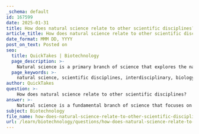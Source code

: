```yaml
---
_schema: default
id: 167599
date: 2025-01-31
title: How does natural science relate to other scientific disciplines?
article_title: How does natural science relate to other scientific disciplines?
date_format: MMM DD, YYYY
post_on_text: Posted on
seo:
  title: QuickTakes | Biotechnology
  page_description: >-
    Natural science is a primary branch of science that explores the natural world, interlinking with other disciplines like social sciences and applied sciences, using shared methodologies, theoretical foundations, and addressing global challenges.
  page_keywords: >-
    natural science, scientific disciplines, interdisciplinary, biology, chemistry, physics, earth science, scientific method, environmental science, psychology, theoretical foundations, applications, technology, medicine, global challenges, climate change, ecology, collaboration
author: QuickTakes
question: >-
    How does natural science relate to other scientific disciplines?
answer: >-
    Natural science is a fundamental branch of science that focuses on understanding the natural world through observation and experimentation. It encompasses various disciplines, including biology, chemistry, physics, and earth science. The relationship between natural science and other scientific disciplines can be understood through several key points:\n\n1. **Interdisciplinary Nature**: Natural science often overlaps with other scientific fields, such as social sciences and applied sciences. For example, environmental science combines elements of biology, chemistry, and earth science to address ecological issues, while psychology may incorporate biological principles to understand human behavior.\n\n2. **Methodological Framework**: All scientific disciplines, including social sciences and humanities, utilize the scientific method, which involves formulating hypotheses, conducting experiments, and analyzing data. This methodological approach is foundational in natural sciences but is also adapted in other fields to study complex phenomena.\n\n3. **Theoretical Foundations**: Theories developed in natural sciences, such as the theory of evolution in biology or the laws of thermodynamics in physics, provide a framework that can inform and enhance understanding in other disciplines. For instance, evolutionary theory has implications in psychology, sociology, and anthropology, influencing how we understand human behavior and social structures.\n\n4. **Applications in Technology and Medicine**: Natural sciences contribute significantly to technological advancements and medical research. Fields like biotechnology and pharmacology rely heavily on biological and chemical principles to develop new treatments and technologies, showcasing the practical applications of natural science in improving human life.\n\n5. **Global Challenges**: Natural sciences play a crucial role in addressing global challenges such as climate change, health crises, and biodiversity loss. These issues require a collaborative approach that integrates knowledge from various scientific disciplines, including economics, sociology, and political science, to develop comprehensive solutions.\n\nIn summary, natural science is deeply interconnected with other scientific disciplines through its interdisciplinary nature, shared methodologies, theoretical foundations, practical applications, and contributions to solving global challenges. This interconnectedness enhances our overall understanding of complex systems and phenomena in both the natural and social worlds.
subject: Biotechnology
file_name: how-does-natural-science-relate-to-other-scientific-disciplines.md
url: /learn/biotechnology/questions/how-does-natural-science-relate-to-other-scientific-disciplines
---
```


&nbsp;